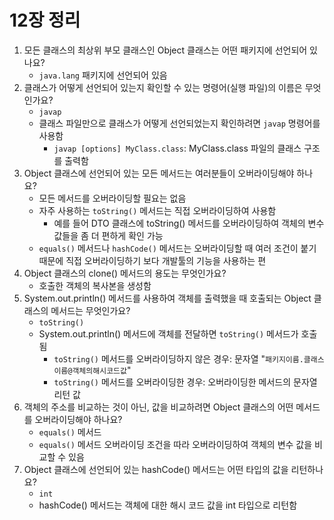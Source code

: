 # 12장 정리

1. 모든 클래스의 최상위 부모 클래스인 Object 클래스는 어떤 패키지에 선언되어 있나요?
    - `java.lang` 패키지에 선언되어 있음
2. 클래스가 어떻게 선언되어 있는지 확인할 수 있는 명령어(실행 파일)의 이름은 무엇인가요?
    - `javap`
    - 클래스 파일만으로 클래스가 어떻게 선언되었는지 확인하려면 `javap` 명령어를 사용함
      - `javap [options] MyClass.class`: MyClass.class 파일의 클래스 구조를 출력함
3. Object 클래스에 선언되어 있는 모든 메서드는 여러분들이 오버라이딩해야 하나요?
    - 모든 메서드를 오버라이딩할 필요는 없음
    - 자주 사용하는 `toString()` 메서드는 직접 오버라이딩하여 사용함
      - 예를 들어 DTO 클래스에 toString() 메서드를 오버라이딩하여 객체의 변수 값들을 좀 더 편하게 확인 가능
    - `equals()` 메서드나 `hashCode()` 메서드는 오버라이딩할 때 여러 조건이 붙기 때문에 직접 오버라이딩하기 보다 개발툴의 기능을 사용하는 편
4. Object 클래스의 clone() 메서드의 용도는 무엇인가요?
    - 호출한 객체의 복사본을 생성함
5. System.out.println() 메서드를 사용하여 객체를 출력했을 때 호출되는 Object 클래스의 메서드는 무엇인가요?
    - `toString()`
    - System.out.println() 메서드에 객체를 전달하면 `toString()` 메서드가 호출됨
      - `toString()` 메서드를 오버라이딩하지 않은 경우: 문자열 "`패키지이름.클래스이름@객체의해시코드값`"
      - `toString()` 메서드를 오버라이딩한 경우: 오버라이딩한 메서드의 문자열 리턴 값
6. 객체의 주소를 비교하는 것이 아닌, 값을 비교하려면 Object 클래스의 어떤 메서드를 오버라이딩해야 하나요?
    - `equals()` 메서드
    - `equals()` 메서드 오버라이딩 조건을 따라 오버라이딩하여 객체의 변수 값을 비교할 수 있음
7. Object 클래스에 선언되어 있는 hashCode() 메서드는 어떤 타입의 값을 리턴하나요?
    - `int`
    - hashCode() 메서드는 객체에 대한 해시 코드 값을 int 타입으로 리턴함